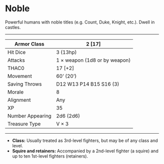 # Noble

Powerful humans with noble titles (e.g. Count, Duke, Knight, etc.). Dwell in castles.

------

| Armor Class     | 2 [17]                        |
| ---------------- | ----------------------------- |
| Hit Dice         | 3 (13hp)                      |
| Attacks          | 1 × weapon (1d8 or by weapon) |
| THAC0            | 17 [+2]                       |
| Movement         | 60’ (20’)                     |
| Saving Throws    | D12 W13 P14 B15 S16 (3)       |
| Morale           | 8                             |
| Alignment        | Any                           |
| XP               | 35                            |
| Number Appearing | 2d6 (2d6)                     |
| Treasure Type    | V × 3                         |

------

- **Class:** Usually treated as 3rd-level fighters, but may be of any class and level.
- **Squire and retainers:** Accompanied by a 2nd-level fighter (a squire) and up to ten 1st-level fighters (retainers).
